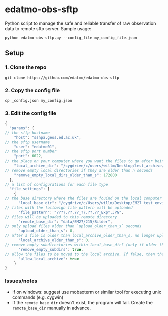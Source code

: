 # edatmo-obs-sftp
 Python script to manage the safe and reliable transfer of raw observation data to remote sftp server. Sample usage:


 ```
python edatmo-obs-sftp.py --config_file my_config_file.json
```

## Setup

### 1. Clone the repo

```
git clone https://github.com/edatmo/edatmo-obs-sftp
```

### 2. Copy the config file

```
cp _config.json my_config.json
```


### 3. Edit the config file


```javascript
{
  "params": {
// the sftp hostname
    "host": "sshpa.geos.ed.ac.uk",
// the sftp username
    "user": "edatmo01",
// the sftp port number
    "port": 6022,
// the place on your computer where you want the files to go after being successfully uploaded
    "local_archive_dir": "/cygdrive/c/users/willm/Desktop/test_archive/",
// remove empty local directories if they are older than n seconds
    "remove_empty_local_dirs_older_than_s": 172800
  },
// a list of configurations for each file type
  "file_settings": [
    {
// the base directory where the files are fouind on the local computer
      "local_base_dir": "/cygdrive/c/Users/willm/Desktop/EM27_test_environment/Public/Documents/EM27/CAMTRACKER/Bilder",
// files with the followign file pattern will be uploaded
      "file_pattern": "????.??.??_??.??.??_Exp*.JPG",
// files will be uploaded to this remote directory
      "remote_base_dir": "data/EM27/215/Bilder",
// only upload files older than `upload_older_than_s` seconds
      "upload_older_than_s": 0,
// after a file is older than local_archive_older_than_s, no longer upload the file. Instead, move file to local_archive_dir
      "local_archive_older_than_s": 0,
// remove empty subdirectories within local_base_dir? (only if older than remove_empty_local_dirs_older_than_s)
      "remove_empty_subdirs": true,
// allow the files to be moved to the local archive. If false, then the files will always be re-uploaded . 
      "allow_local_archive": true
    }
}
```

### Issues/notes

- If on windows: suggest use mobaxterm or similar tool for executing unix commands (e.g. cygwin)
- If the `remote_base_dir` doesn't exist, the program will fail. Create the `remote_base_dir` manually in advance. 

